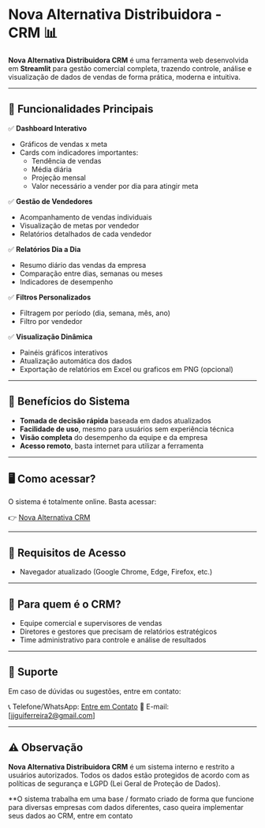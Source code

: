 # Nova Alternativa Distribuidora - CRM 📊

**Nova Alternativa Distribuidora CRM** é uma ferramenta web desenvolvida em **Streamlit** para gestão comercial completa, trazendo controle, análise e visualização de dados de vendas de forma prática, moderna e intuitiva.

---

## 🚀 Funcionalidades Principais

✅ **Dashboard Interativo**

- Gráficos de vendas x meta
- Cards com indicadores importantes:
  - Tendência de vendas
  - Média diária
  - Projeção mensal
  - Valor necessário a vender por dia para atingir meta

✅ **Gestão de Vendedores**

- Acompanhamento de vendas individuais
- Visualização de metas por vendedor
- Relatórios detalhados de cada vendedor

✅ **Relatórios Dia a Dia**

- Resumo diário das vendas da empresa
- Comparação entre dias, semanas ou meses
- Indicadores de desempenho

✅ **Filtros Personalizados**

- Filtragem por período (dia, semana, mês, ano)
- Filtro por vendedor

✅ **Visualização Dinâmica**

- Painéis gráficos interativos
- Atualização automática dos dados
- Exportação de relatórios em Excel ou graficos em PNG (opcional)

---

## 🌟 Benefícios do Sistema

- **Tomada de decisão rápida** baseada em dados atualizados
- **Facilidade de uso**, mesmo para usuários sem experiência técnica
- **Visão completa** do desempenho da equipe e da empresa
- **Acesso remoto**, basta internet para utilizar a ferramenta

---

## 🖥️ Como acessar?

O sistema é totalmente online. Basta acessar:

👉 [Nova Alternativa CRM](https://novaalternativameta.streamlit.app/)

---

## 🔐 Requisitos de Acesso

- Navegador atualizado (Google Chrome, Edge, Firefox, etc.)

---

## 💼 Para quem é o CRM?

- Equipe comercial e supervisores de vendas
- Diretores e gestores que precisam de relatórios estratégicos
- Time administrativo para controle e análise de resultados

---

## 🤝 Suporte

Em caso de dúvidas ou sugestões, entre em contato:

📞 Telefone/WhatsApp: [Entre em Contato](https://api.whatsapp.com/send/?phone=5522974040083&text&type=phone_number&app_absent=0)
📧 E-mail: [jjguiferreira2@gmail.com]

---

## ⚠️ Observação

**Nova Alternativa Distribuidora CRM** é um sistema interno e restrito a usuários autorizados. Todos os dados estão protegidos de acordo com as políticas de segurança e LGPD (Lei Geral de Proteção de Dados).

**O sistema trabalha em uma base / formato criado de forma que funcione para diversas empresas com dados diferentes, caso queira implementar seus dados ao CRM, entre em contato
